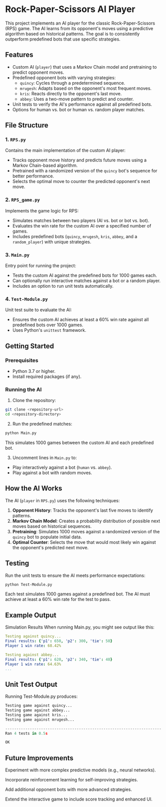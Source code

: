 # Rock-Paper-Scissors AI Player

This project implements an AI player for the classic Rock-Paper-Scissors (RPS) game. The AI learns from its opponent's moves using a predictive algorithm based on historical patterns.
The goal is to consistently outperform predefined bots that use specific strategies.

## Features
- Custom AI (`player`) that uses a Markov Chain model and pretraining to predict opponent moves.
- Predefined opponent bots with varying strategies:
  - `quincy`: Cycles through a predetermined sequence.
  - `mrugesh`: Adapts based on the opponent's most frequent moves.
  - `kris`: Reacts directly to the opponent's last move.
  - `abbey`: Uses a two-move pattern to predict and counter.
- Unit tests to verify the AI's performance against all predefined bots.
- Options for human vs. bot or human vs. random player matches.

## File Structure

### 1. **`RPS.py`**
Contains the main implementation of the custom AI player:
- Tracks opponent move history and predicts future moves using a Markov Chain-based algorithm.
- Pretrained with a randomized version of the `quincy` bot's sequence for better performance.
- Selects the optimal move to counter the predicted opponent's next move.

### 2. **`RPS_game.py`**
Implements the game logic for RPS:
- Simulates matches between two players (AI vs. bot or bot vs. bot).
- Evaluates the win rate for the custom AI over a specified number of games.
- Includes predefined bots (`quincy`, `mrugesh`, `kris`, `abbey`, and a `random_player`) with unique strategies.

### 3. **`Main.py`**
Entry point for running the project:
- Tests the custom AI against the predefined bots for 1000 games each.
- Can optionally run interactive matches against a bot or a random player.
- Includes an option to run unit tests automatically.

### 4. **`Test-Module.py`**
Unit test suite to evaluate the AI:
- Ensures the custom AI achieves at least a 60% win rate against all predefined bots over 1000 games.
- Uses Python's `unittest` framework.

## Getting Started

### Prerequisites
- Python 3.7 or higher.
- Install required packages (if any).

### Running the AI
1. Clone the repository:
```bash
git clone <repository-url>
cd <repository-directory>
```
2. Run the predefined matches:
```bash
python Main.py
```
This simulates 1000 games between the custom AI and each predefined bot.

3. Uncomment lines in `Main.py` to:
- Play interactively against a bot (`human` vs. `abbey`).
- Play against a bot with random moves.

## How the AI Works

The AI (`player` in `RPS.py`) uses the following techniques:
1. **Opponent History**: Tracks the opponent's last five moves to identify patterns.
2. **Markov Chain Model**: Creates a probability distribution of possible next moves based on historical sequences.
3. **Pretraining**: Simulates 1000 moves against a randomized version of the `quincy` bot to populate initial data.
4. **Optimal Counter**: Selects the move that would most likely win against the opponent's predicted next move.

## Testing

Run the unit tests to ensure the AI meets performance expectations:
```bash
python Test-Module.py
```
Each test simulates 1000 games against a predefined bot.
The AI must achieve at least a 60% win rate for the test to pass.
## Example Output
Simulation Results
When running Main.py, you might see output like this:

```yaml
Testing against quincy...
Final results: {'p1': 650, 'p2': 300, 'tie': 50}
Player 1 win rate: 68.42%

Testing against abbey...
Final results: {'p1': 620, 'p2': 340, 'tie': 40}
Player 1 win rate: 64.63%
...
```
## Unit Test Output
Running Test-Module.py produces:

```python
Testing game against quincy...
Testing game against abbey...
Testing game against kris...
Testing game against mrugesh...

----------------------------------------------------------------------
Ran 4 tests in 0.5s

OK
```
## Future Improvements
Experiment with more complex predictive models (e.g., neural networks).

Incorporate reinforcement learning for self-improving strategies.

Add additional opponent bots with more advanced strategies.

Extend the interactive game to include score tracking and enhanced UI.






